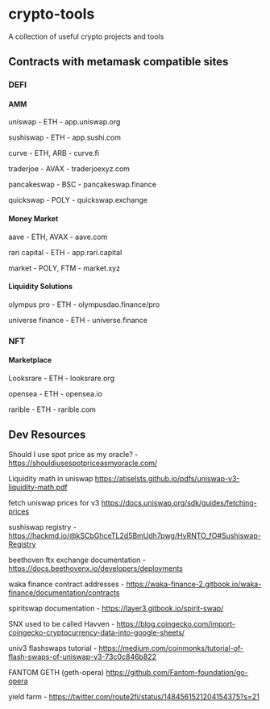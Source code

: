 # crypto-tools
A collection of useful crypto projects and tools

## Contracts with metamask compatible sites

### DEFI

#### AMM

uniswap - ETH - app.uniswap.org

sushiswap - ETH - app.sushi.com

curve - ETH, ARB - curve.fi

traderjoe - AVAX - traderjoexyz.com

pancakeswap - BSC - pancakeswap.finance

quickswap - POLY - quickswap.exchange

#### Money Market

aave - ETH, AVAX - aave.com

rari capital - ETH - app.rari.capital

market - POLY, FTM - market.xyz

#### Liquidity Solutions

olympus pro - ETH - olympusdao.finance/pro

universe finance - ETH - universe.finance

### NFT

#### Marketplace

Looksrare - ETH - looksrare.org

opensea - ETH - opensea.io

rarible - ETH - rarible.com

## Dev Resources

Should I use spot price as my oracle? - https://shouldiusespotpriceasmyoracle.com/

Liquidity math in uniswap https://atiselsts.github.io/pdfs/uniswap-v3-liquidity-math.pdf

fetch uniswap prices for v3 https://docs.uniswap.org/sdk/guides/fetching-prices

sushiswap registry - https://hackmd.io/@kSCbGhceTL2d5BmUdh7pwg/HyRNTO_fO#Sushiswap-Registry

beethoven ftx exchange documentation - https://docs.beethovenx.io/developers/deployments

waka finance contract addresses - https://waka-finance-2.gitbook.io/waka-finance/documentation/contracts

spiritswap documentation - https://layer3.gitbook.io/spirit-swap/

SNX used to be called Havven - https://blog.coingecko.com/import-coingecko-cryptocurrency-data-into-google-sheets/

univ3 flashswaps tutorial - https://medium.com/coinmonks/tutorial-of-flash-swaps-of-uniswap-v3-73c0c846b822

FANTOM GETH (geth-opera) https://github.com/Fantom-foundation/go-opera

yield farm - https://twitter.com/route2fi/status/1484561521204154375?s=21

